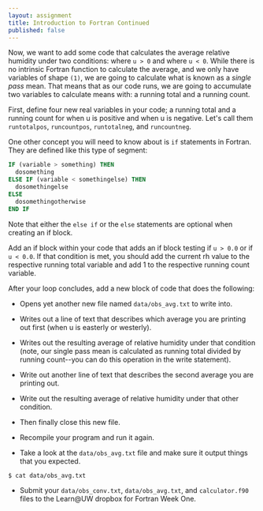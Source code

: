 ```yaml
---
layout: assignment
title: Introduction to Fortran Continued
published: false
---
```


Now, we want to add some code that calculates the average relative humidity under two conditions: where `u > 0` and where `u < 0`. While there is no intrinsic Fortran function to calculate the average, and we only have variables of shape `(1)`, we are going to calculate what is known as a _single pass_ mean. That means that as our code runs, we are going to accumulate two variables to calculate means with: a running total and a running count.

First, define four new real variables in your code; a running total and a running count for when u is positive and when u is negative. Let's call them `runtotalpos`, `runcountpos`, `runtotalneg`, and `runcountneg`.

One other concept you will need to know about is `if` statements in Fortran. They are defined like this type of segment:

~~~ f90
IF (variable > something) THEN
  dosomething
ELSE IF (variable < somethingelse) THEN
  dosomethingelse
ELSE
  dosomethingotherwise
END IF
~~~

Note that either the `else if` or the `else` statements are optional when creating an if block.

Add an if block within your code that adds an if block testing if `u > 0.0` or if `u < 0.0`. If that condition is met, you should add the current rh value to the respective running total variable and add 1 to the respective running count variable.

After your loop concludes, add a new block of code that does the following:

* Opens yet another new file named `data/obs_avg.txt` to write into.
* Writes out a line of text that describes which average you are printing out first (when u is easterly or westerly).
* Writes out the resulting average of relative humidity under that condition (note, our single pass mean is calculated as running total divided by running count--you can do this operation in the write statement).
* Write out another line of text that describes the second average you are printing out.
* Write out the resulting average of relative humidity under that other condition.
* Then finally close this new file.

* Recompile your program and run it again.
* Take a look at the `data/obs_avg.txt` file and make sure it output things that you expected.

~~~ bash
$ cat data/obs_avg.txt
~~~

* Submit your `data/obs_conv.txt`, `data/obs_avg.txt`, and `calculator.f90` files to the Learn@UW dropbox for Fortran Week One.
